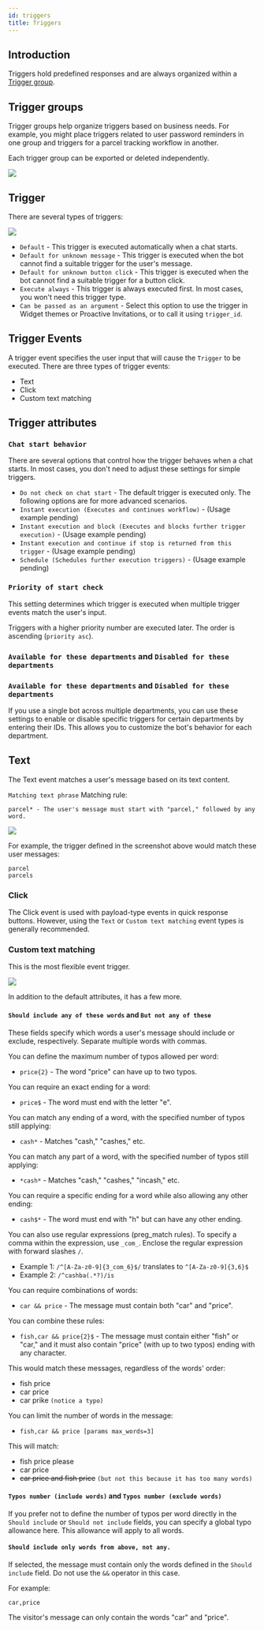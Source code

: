 ```yaml
---
id: triggers
title: Triggers
---
```


## Introduction

Triggers hold predefined responses and are always organized within a [Trigger group](#trigger-groups).

## Trigger groups

Trigger groups help organize triggers based on business needs. For example, you might place triggers related to user password reminders in one group and triggers for a parcel tracking workflow in another.

Each trigger group can be exported or deleted independently.

![](/img/bot/delete-export.png)

## Trigger

There are several types of triggers:

![](/img/bot/trigger-type.png?v3)

*   `Default` - This trigger is executed automatically when a chat starts.
*   `Default for unknown message` - This trigger is executed when the bot cannot find a suitable trigger for the user's message.
*   `Default for unknown button click` - This trigger is executed when the bot cannot find a suitable trigger for a button click.
*   `Execute always` - This trigger is always executed first. In most cases, you won't need this trigger type.
*   `Can be passed as an argument` - Select this option to use the trigger in Widget themes or Proactive Invitations, or to call it using `trigger_id`.

## Trigger Events

A trigger event specifies the user input that will cause the `Trigger` to be executed. There are three types of trigger events:

*   Text
*   Click
*   Custom text matching

## Trigger attributes

### `Chat start behavior`

There are several options that control how the trigger behaves when a chat starts. In most cases, you don't need to adjust these settings for simple triggers.

*   `Do not check on chat start` - The default trigger is executed only. The following options are for more advanced scenarios.
*   `Instant execution (Executes and continues workflow)` - (Usage example pending)
*   `Instant execution and block (Executes and blocks further trigger execution)` - (Usage example pending)
*   `Instant execution and continue if stop is returned from this trigger` - (Usage example pending)
*   `Schedule (Schedules further execution triggers)` - (Usage example pending)

### `Priority of start check`

This setting determines which trigger is executed when multiple trigger events match the user's input.

Triggers with a higher priority number are executed later. The order is ascending (`priority asc`).

### `Available for these departments` and `Disabled for these departments`

### `Available for these departments` and `Disabled for these departments`

If you use a single bot across multiple departments, you can use these settings to enable or disable specific triggers for certain departments by entering their IDs. This allows you to customize the bot's behavior for each department.

## Text

The Text event matches a user's message based on its text content.

`Matching text phrase` Matching rule:

```
parcel* - The user's message must start with "parcel," followed by any word.
```

![](/img/bot/text-event.png)

For example, the trigger defined in the screenshot above would match these user messages:

```
parcel
parcels
```

### Click

The Click event is used with payload-type events in quick response buttons. However, using the `Text` or `Custom text matching` event types is generally recommended.

### Custom text matching

This is the most flexible event trigger.

![](/img/bot/custom-text-matching.png)

In addition to the default attributes, it has a few more.

#### `Should include any of these words` and `But not any of these`

These fields specify which words a user's message should include or exclude, respectively. Separate multiple words with commas.

You can define the maximum number of typos allowed per word:

*   `price{2}` - The word "price" can have up to two typos.

You can require an exact ending for a word:

*   `price$` - The word must end with the letter "e".

You can match any ending of a word, with the specified number of typos still applying:

*   `cash*` - Matches "cash," "cashes," etc.

You can match any part of a word, with the specified number of typos still applying:

*   `*cash*` - Matches "cash," "cashes," "incash," etc.

You can require a specific ending for a word while also allowing any other ending:

*   `cash$*` - The word must end with "h" but can have any other ending.

You can also use regular expressions (preg_match rules). To specify a comma within the expression, use `_com_`. Enclose the regular expression with forward slashes `/`.

*   Example 1: `/^[A-Za-z0-9]{3_com_6}$/` translates to `^[A-Za-z0-9]{3,6}$`
*   Example 2: `/^cashba(.*?)/is`

You can require combinations of words:

*   `car && price` - The message must contain both "car" and "price".

You can combine these rules:

*   `fish,car && price{2}$` - The message must contain either "fish" or "car," and it must also contain "price" (with up to two typos) ending with any character.

This would match these messages, regardless of the words' order:

*   fish price
*   car price
*   car prike `(notice a typo)`

You can limit the number of words in the message:

*   `fish,car && price [params max_words=3]`

This will match:

*   fish price please
*   car price
*   ~~car price and fish price~~ `(but not this because it has too many words)`

#### `Typos number (include words)` and `Typos number (exclude words)`

If you prefer not to define the number of typos per word directly in the `Should include` or `Should not include` fields, you can specify a global typo allowance here. This allowance will apply to all words.

#### `Should include only words from above, not any.`

If selected, the message must contain only the words defined in the `Should include` field. Do not use the `&&` operator in this case.

For example:

`car,price`

The visitor's message can only contain the words "car" and "price".
